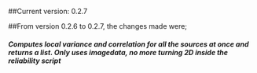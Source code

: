##Current version: 0.2.7


##From version 0.2.6 to 0.2.7, the changes made were;


##### Computes local variance and correlation for all the sources at once and returns a list. Only uses imagedata, no more turning 2D inside the reliability script
